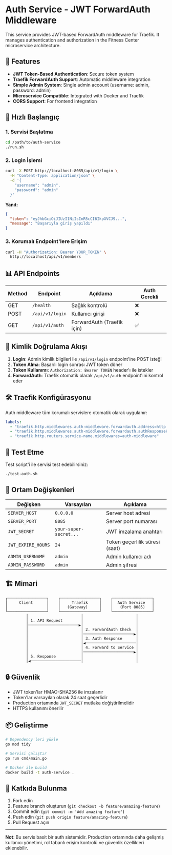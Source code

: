 # Auth Service - JWT ForwardAuth Middleware

This service provides JWT-based ForwardAuth middleware for Traefik. It manages authentication and authorization in the Fitness Center microservice architecture.

## 🔧 Features

- **JWT Token-Based Authentication**: Secure token system
- **Traefik ForwardAuth Support**: Automatic middleware integration
- **Simple Admin System**: Single admin account (username: admin, password: admin)
- **Microservice Compatible**: Integrated with Docker and Traefik
- **CORS Support**: For frontend integration

## 🚀 Hızlı Başlangıç

### 1. Servisi Başlatma
```bash
cd /path/to/auth-service
./run.sh
```

### 2. Login İşlemi
```bash
curl -X POST http://localhost:8085/api/v1/login \
  -H "Content-Type: application/json" \
  -d '{
    "username": "admin",
    "password": "admin"
  }'
```

**Yanıt:**
```json
{
  "token": "eyJhbGciOiJIUzI1NiIsInR5cCI6IkpXVCJ9...",
  "message": "Başarıyla giriş yapıldı"
}
```

### 3. Korumalı Endpoint'lere Erişim
```bash
curl -H "Authorization: Bearer YOUR_TOKEN" \
  http://localhost/api/v1/members
```

## 📊 API Endpoints

| Method | Endpoint | Açıklama | Auth Gerekli |
|--------|----------|----------|--------------|
| GET | `/health` | Sağlık kontrolü | ❌ |
| POST | `/api/v1/login` | Kullanıcı girişi | ❌ |
| GET | `/api/v1/auth` | ForwardAuth (Traefik için) | ✅ |

## 🔐 Kimlik Doğrulama Akışı

1. **Login**: Admin kimlik bilgileri ile `/api/v1/login` endpoint'ine POST isteği
2. **Token Alma**: Başarılı login sonrası JWT token döner
3. **Token Kullanımı**: `Authorization: Bearer TOKEN` header'ı ile istekler
4. **ForwardAuth**: Traefik otomatik olarak `/api/v1/auth` endpoint'ini kontrol eder

## 🛠 Traefik Konfigürasyonu

Auth middleware tüm korumalı servislere otomatik olarak uygulanır:

```yaml
labels:
  - "traefik.http.middlewares.auth-middleware.forwardauth.address=http://auth-service:8085/api/v1/auth"
  - "traefik.http.middlewares.auth-middleware.forwardauth.authResponseHeaders=X-Forwarded-User"
  - "traefik.http.routers.service-name.middlewares=auth-middleware"
```

## 🎯 Test Etme

Test script'i ile servisi test edebilirsiniz:
```bash
./test-auth.sh
```

## 📝 Ortam Değişkenleri

| Değişken | Varsayılan | Açıklama |
|----------|------------|----------|
| `SERVER_HOST` | `0.0.0.0` | Server host adresi |
| `SERVER_PORT` | `8085` | Server port numarası |
| `JWT_SECRET` | `your-super-secret...` | JWT imzalama anahtarı |
| `JWT_EXPIRE_HOURS` | `24` | Token geçerlilik süresi (saat) |
| `ADMIN_USERNAME` | `admin` | Admin kullanıcı adı |
| `ADMIN_PASSWORD` | `admin` | Admin şifresi |

## 🏗 Mimari

```
┌─────────────────┐    ┌─────────────────┐    ┌─────────────────┐
│     Client      │    │     Traefik     │    │  Auth Service   │
│                 │    │   (Gateway)     │    │   (Port 8085)   │
└─────────────────┘    └─────────────────┘    └─────────────────┘
         │                       │                       │
         │ 1. API Request        │                       │
         │──────────────────────▶│                       │
         │                       │ 2. ForwardAuth Check  │
         │                       │──────────────────────▶│
         │                       │ 3. Auth Response      │
         │                       │◀──────────────────────│
         │                       │ 4. Forward to Service │
         │                       │──────────────────────▶│
         │ 5. Response           │                       │
         │◀──────────────────────│                       │
```

## 🔒 Güvenlik

- JWT token'lar HMAC-SHA256 ile imzalanır
- Token'lar varsayılan olarak 24 saat geçerlidir
- Production ortamında `JWT_SECRET` mutlaka değiştirilmelidir
- HTTPS kullanımı önerilir

## 📦 Geliştirme

```bash
# Dependency'leri yükle
go mod tidy

# Servisi çalıştır
go run cmd/main.go

# Docker ile build
docker build -t auth-service .
```

## 🤝 Katkıda Bulunma

1. Fork edin
2. Feature branch oluşturun (`git checkout -b feature/amazing-feature`)
3. Commit edin (`git commit -m 'Add amazing feature'`)
4. Push edin (`git push origin feature/amazing-feature`)
5. Pull Request açın

---

**Not**: Bu servis basit bir auth sistemidir. Production ortamında daha gelişmiş kullanıcı yönetimi, rol tabanlı erişim kontrolü ve güvenlik özellikleri eklenebilir.

